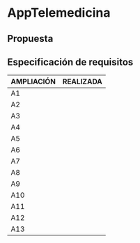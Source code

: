 # AppTelemedicina

## Propuesta ##

## Especificación de requisitos ##

| AMPLIACIÓN    | REALIZADA     |
| ------------- |:-------------:|
| A1            |               | 
| A2            |               | 
| A3            |               | 
| A4            |               | 
| A5            |               | 
| A6            |               | 
| A7            |               | 
| A8            |               | 
| A9            |               | 
| A10           |               | 
| A11           |               | 
| A12           |               | 
| A13           |               | 